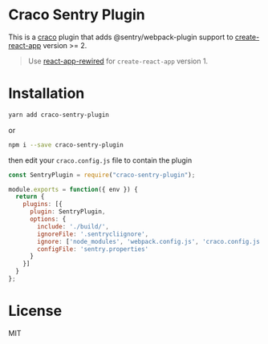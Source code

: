 # Craco Sentry Plugin
This is a [craco](https://github.com/sharegate/craco) plugin that adds @sentry/webpack-plugin support to [create-react-app](https://facebook.github.io/create-react-app/) version >= 2.

> Use [react-app-rewired](https://github.com/timarney/react-app-rewired) for `create-react-app` version 1.

# Installation
```bash
yarn add craco-sentry-plugin
```
or
```bash
npm i --save craco-sentry-plugin
```

then edit your `craco.config.js` file to contain the plugin
```js
const SentryPlugin = require("craco-sentry-plugin");

module.exports = function({ env }) {
  return {
    plugins: [{
      plugin: SentryPlugin,
      options: {
        include: './build/',
        ignoreFile: '.sentrycliignore',
        ignore: ['node_modules', 'webpack.config.js', 'craco.config.js'],
        configFile: 'sentry.properties'
      }
    }]
  }
};
```

# License
MIT
